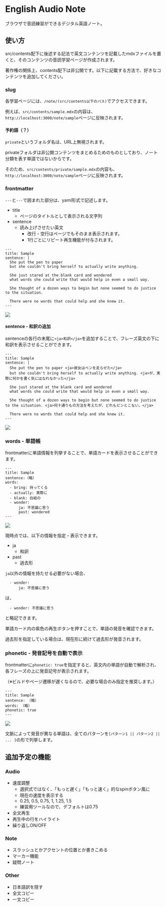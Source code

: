 # English Audio Note

ブラウザで音読練習ができるデジタル英語ノート。

## 使い方

src/contents配下に後述する記法で英文コンテンツを記載したmdxファイルを置くと、そのコンテンツの音読学習ページが作成されます。

著作権の関係上、contents配下は非公開です。以下に記載する方法で、好きなコンテンツを追加してください。

### slug

各学習ページには、`/note/(src/contents以下のパス)`でアクセスできます。

例えば、`src/contents/sample.mdx`の内容は、`http://localhost:3000/note/sample`ページに反映されます。

#### 予約語（？）

`private`というフォルダ名は、URL上無視されます。

privateフォルダは非公開コンテンツをまとめるためのものとしており、ノート分類を表す単語ではないからです。

そのため、`src/contents/private/sample.mdx`の内容も、`http://localhost:3000/note/sample`ページに反映されます。

### frontmatter

`---`と`---`で囲まれた部分は、yaml形式で記述します。

- title
  - ページのタイトルとして表示される文字列
- sentence
  - 読み上げさせたい英文
    - 改行・空行はページでもそのまま表示されます。
    - 1行ごとにリピート再生機能が付与されます。

```
---
title: Sample
sentence: |
  She put the pen to paper 
  but she couldn't bring herself to actually write anything. 
  
  She just stared at the blank card and wondered 
  what words she could write that would help in even a small way. 
  
  She thought of a dozen ways to begin but none seemed to do justice to the situation. 
  
  There were no words that could help and she knew it.
---
```

![](doc/assets/sample-frontmatter.png)

#### sentence - 和訳の追加

sentenceの各行の末尾に`<ja>和訳</ja>`を追加することで、フレーズ英文の下に和訳を表示させることができます。

```
---
title: Sample
sentence: |
  She put the pen to paper <ja>彼女はペンを走らせた</ja>
  but she couldn't bring herself to actually write anything. <ja>が、実際に何かを書く気にはなれなかった</ja>
  
  She just stared at the blank card and wondered 
  what words she could write that would help in even a small way. 
  
  She thought of a dozen ways to begin but none seemed to do justice to the situation. <ja>何十通りもの方法を考えたが、どれもピンとこない。</ja>
  
  There were no words that could help and she knew it.
---
```

![](doc/assets/sample-frontmatter-sentence-ja.png)

### words - 単語帳

frontmatterに単語情報を列挙することで、単語カードを表示させることができます。

```
---
title: Sample
sentence:（略）
words:
  - bring: 持ってくる
  - actually: 実際に
  - blank: 白紙の
  - wonder:
      ja: 不思議に思う
      past: wondered
---
```

![](doc/assets/sample-frontmatter-words.png)


現時点では、以下の情報を指定・表示できます。

- ja
  - 和訳
- past
  - 過去形

`ja`以外の情報を持たせる必要がない場合、
```
  - wonder:
      ja: 不思議に思う
```
は、
```
  - wonder: 不思議に思う
```
と略記できます。

単語カード内の紫色の再生ボタンを押すことで、単語の発音を確認できます。

過去形を指定している場合は、現在形に続けて過去形が発音されます。

### phonetic - 発音記号を自動で表示

frontmatterに`phonetic: true`を指定すると、英文内の単語が自動で解析され、各フレーズの上に発音記号が表示されます。

（※ビルドやページ遷移が遅くなるので、必要な場合のみ指定を推奨します。）

```
---
title: Sample
sentence: （略）
words: （略）
phonetic: true
---
```

![](doc/assets/sample-frontmatter-phonetics.png)

文脈によって発音が異なる単語は、全てのパターンを`[パターン1 || パターン2 || ... ]`の形で列挙します。

## 追加予定の機能

### Audio

- 速度調整
  - 選択式ではなく、「もっと遅く」「もっと速く」的なspinボタン風に
  - 現在の速度を表示する
  - 0.25, 0.5, 0.75, 1, 1.25, 1.5
  - 練習用ツールなので、デフォルトは0.75
- 全文再生
- 再生中の行をハイライト
- 繰り返しON/OFF

### Note

- スラッシュとかアクセントの位置とか書きこめる
- マーカー機能
- 疑問ノート

### Other

- 日本語訳を隠す
- 全文コピー
- 一文コピー